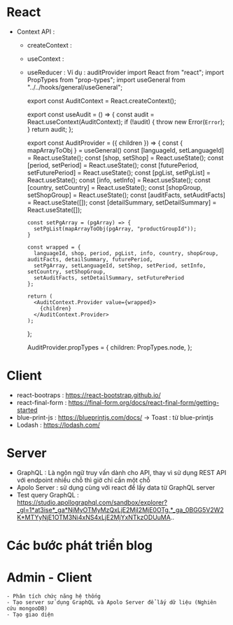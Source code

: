 # React
  - Context API : 
    + createContext :
    + useContext :
    + useReducer :
      Ví dụ : auditProvider 
        import React from "react";
        import PropTypes from "prop-types";
        import useGeneral from "../../hooks/general/useGeneral";


        export const AuditContext = React.createContext();

        export const useAudit = () => {
          const audit = React.useContext(AuditContext);
          if (!audit) {
            throw new Error(`Error`);
          }
          return audit;
        };

        export const AuditProvider = ({ children }) => {
          const { mapArrayToObj } = useGeneral()
          const [languageId, setLanguageId] = React.useState();
          const [shop, setShop] = React.useState();
          const [period, setPeriod] = React.useState();
          const [futurePeriod, setFuturePeriod] = React.useState();
          const [pgList, setPgList] = React.useState();
          const [info, setInfo] = React.useState();
          const [country, setCountry] = React.useState();
          const [shopGroup, setShopGroup] = React.useState();
          const [auditFacts, setAuditFacts] = React.useState([]);
          const [detailSummary, setDetailSummary] = React.useState([]);

          const setPgArray = (pgArray) => {
            setPgList(mapArrayToObj(pgArray, "productGroupId"));
          }

          const wrapped = {
            languageId, shop, period, pgList, info, country, shopGroup, auditFacts, detailSummary, futurePeriod,
            setPgArray, setLanguageId, setShop, setPeriod, setInfo, setCountry, setShopGroup,
            setAuditFacts, setDetailSummary, setFuturePeriod
          };

          return (
            <AuditContext.Provider value={wrapped}>
              {children}
            </AuditContext.Provider>
          );
        };

        AuditProvider.propTypes = {
          children: PropTypes.node,
        };

# Client 
  - react-bootraps : https://react-bootstrap.github.io/
  - react-final-form : https://final-form.org/docs/react-final-form/getting-started
  - blue-print-js : https://blueprintjs.com/docs/
    -> Toast : từ blue-printjs
  - Lodash : https://lodash.com/ 
# Server 
  - GraphQL : Là ngôn ngữ truy vấn dành cho API, thay vì sử dụng REST API với endpoint nhiều chỗ thì giờ chỉ cần một chỗ
  - Apolo Server : sử dụng cùng với react để lấy data từ GraphQL server 
  - Test query GraphQL : https://studio.apollographql.com/sandbox/explorer?_gl=1*at3ise*_ga*NjMyOTMyMzQxLjE2MjI2MjE0OTg.*_ga_0BGG5V2W2K*MTYyNjE1OTM3Ni4xNS4xLjE2MjYxNTkzODUuMA..

# Các bước phát triển blog 
  # Admin - Client
    - Phân tích chức năng hệ thống 
    - Tạo server sử dụng GraphQL và Apolo Server để lấy dữ liệu (Nghiên cứu mongooDB)
    - Tạo giao diện
